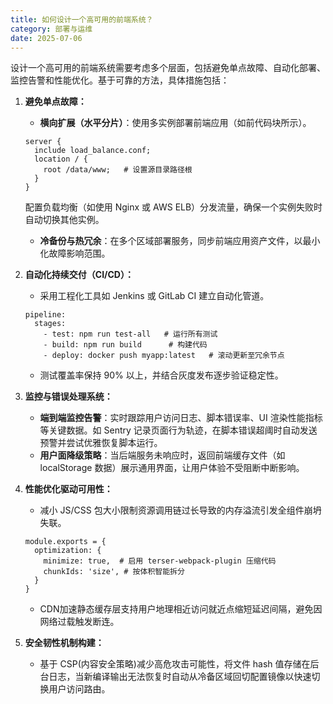 ```yaml
---
title: 如何设计一个高可用的前端系统？
category: 部署与运维
date: 2025-07-06
---
```

设计一个高可用的前端系统需要考虑多个层面，包括避免单点故障、自动化部署、监控告警和性能优化。基于可靠的方法，具体措施包括：

1. **避免单点故障：**
   - **横向扩展（水平分片）**：使用多实例部署前端应用（如前代码块所示）。
   ```
   server {
     include load_balance.conf;
     location / {
       root /data/www;   # 设置源目录路径根
     }
   }
   ```
   配置负载均衡（如使用 Nginx 或 AWS ELB）分发流量，确保一个实例失败时自动切换其他实例。
   - **冷备份与热冗余**：在多个区域部署服务，同步前端应用资产文件，以最小化故障影响范围。

2. **自动化持续交付（CI/CD）：**
   - 采用工程化工具如 Jenkins 或 GitLab CI 建立自动化管道。
   ```
   pipeline:
     stages:
       - test: npm run test-all   # 运行所有测试
       - build: npm run build      # 构建代码
       - deploy: docker push myapp:latest   # 滚动更新至冗余节点
   ```
   - 测试覆盖率保持 90% 以上，并结合灰度发布逐步验证稳定性。

3. **监控与错误处理系统：**
   - **端到端监控告警**：实时跟踪用户访问日志、脚本错误率、UI 渲染性能指标等关键数据。如 Sentry 记录页面行为轨迹，在脚本错误超阈时自动发送预警并尝试优雅恢复脚本运行。
   - **用户面降级策略**：当后端服务未响应时，返回前端缓存文件（如 localStorage 数据）展示通用界面，让用户体验不受阻断中断影响。

4. **性能优化驱动可用性：**
   - 减小 JS/CSS 包大小限制资源调用链过长导致的内存溢流引发全组件崩坍失联。
   ```
   module.exports = {
     optimization: {
       minimize: true,  # 启用 terser-webpack-plugin 压缩代码
       chunkIds: 'size', # 按体积智能拆分
     }
   }
   ```
   - CDN加速静态缓存层支持用户地理相近访问就近点缩短延迟间隔，避免因网络过载触发断连。

5. **安全韧性机制构建：**
   - 基于 CSP(内容安全策略)减少高危攻击可能性，将文件 hash 值存储在后台日志，当新编译输出无法恢复时自动从冷备区域回切配置镜像以快速切换用户访问路由。
